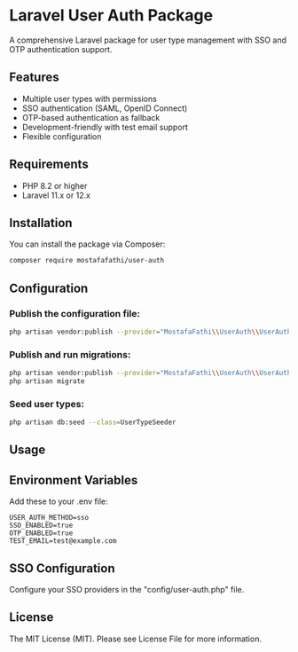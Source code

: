 # Laravel User Auth Package

A comprehensive Laravel package for user type management with SSO and OTP authentication support.

## Features

- Multiple user types with permissions
- SSO authentication (SAML, OpenID Connect)
- OTP-based authentication as fallback
- Development-friendly with test email support
- Flexible configuration

## Requirements

- PHP 8.2 or higher
- Laravel 11.x or 12.x

## Installation

You can install the package via Composer:

```bash
composer require mostafafathi/user-auth
```

## Configuration
### Publish the configuration file:

```bash
php artisan vendor:publish --provider="MostafaFathi\\UserAuth\\UserAuthServiceProvider" --tag=user-auth-config
```

### Publish and run migrations:

```bash
php artisan vendor:publish --provider="MostafaFathi\\UserAuth\\UserAuthServiceProvider" --tag=user-auth-migrations
php artisan migrate
```

### Seed user types:
```bash
php artisan db:seed --class=UserTypeSeeder
```

## Usage
## Environment Variables
Add these to your .env file:

```dotenv
USER_AUTH_METHOD=sso
SSO_ENABLED=true
OTP_ENABLED=true
TEST_EMAIL=test@example.com
```

## SSO Configuration
Configure your SSO providers in the "config/user-auth.php" file.

## License
The MIT License (MIT). Please see License File for more information.




